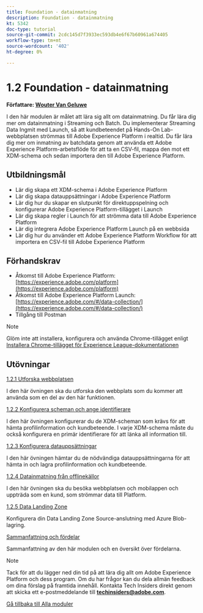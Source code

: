 ```yaml
---
title: Foundation - datainmatning
description: Foundation - datainmatning
kt: 5342
doc-type: tutorial
source-git-commit: 2cdc145d7f3933ec593db4e6f67b60961a674405
workflow-type: tm+mt
source-wordcount: '402'
ht-degree: 0%

---
```


# 1.2 Foundation - datainmatning

**Författare: [Wouter Van Geluwe](https://www.linkedin.com/in/woutervangeluwe/)**

I den här modulen är målet att lära sig allt om datainmatning. Du får lära dig mer om datainmatning i Streaming och Batch. Du implementerar Streaming Data Ingmit med Launch, så att kundbeteendet på Hands-On Lab-webbplatsen strömmas till Adobe Experience Platform i realtid. Du får lära dig mer om inmatning av batchdata genom att använda ett Adobe Experience Platform-arbetsflöde för att ta en CSV-fil, mappa den mot ett XDM-schema och sedan importera den till Adobe Experience Platform.

## Utbildningsmål

- Lär dig skapa ett XDM-schema i Adobe Experience Platform
- Lär dig skapa datauppsättningar i Adobe Experience Platform
- Lär dig hur du skapar en slutpunkt för direktuppspelning och konfigurerar Adobe Experience Platform-tillägget i Launch
- Lär dig skapa regler i Launch för att strömma data till Adobe Experience Platform
- Lär dig integrera Adobe Experience Platform Launch på en webbsida
- Lär dig hur du använder ett Adobe Experience Platform Workflow för att importera en CSV-fil till Adobe Experience Platform

## Förhandskrav

- Åtkomst till Adobe Experience Platform: [https://experience.adobe.com/platform](https://experience.adobe.com/platform)
- Åtkomst till Adobe Experience Platform Launch: [https://experience.adobe.com/#/data-collection/](https://experience.adobe.com/#/data-collection/)
- Tillgång till Postman

>[!NOTE]
>
>Glöm inte att installera, konfigurera och använda Chrome-tillägget enligt [Installera Chrome-tillägget för Experience League-dokumentationen](../../gettingstarted/gettingstarted/ex1.md)

## Utövningar

[1.2.1 Utforska webbplatsen](./ex1.md)

I den här övningen ska du utforska den webbplats som du kommer att använda som en del av den här funktionen.

[1.2.2 Konfigurera scheman och ange identifierare](./ex2.md)

I den här övningen konfigurerar du de XDM-scheman som krävs för att hämta profilinformation och kundbeteende. I varje XDM-schema måste du också konfigurera en primär identifierare för att länka all information till.

[1.2.3 Konfigurera datauppsättningar](./ex3.md)

I den här övningen hämtar du de nödvändiga datauppsättningarna för att hämta in och lagra profilinformation och kundbeteende.

[1.2.4 Datainmatning från offlinekällor](./ex4.md)

I den här övningen ska du besöka webbplatsen och mobilappen och uppträda som en kund, som strömmar data till Platform.

[1.2.5 Data Landing Zone](./ex5.md)

Konfigurera din Data Landing Zone Source-anslutning med Azure Blob-lagring.

[Sammanfattning och fördelar](./summary.md)

Sammanfattning av den här modulen och en översikt över fördelarna.

>[!NOTE]
>
>Tack för att du lägger ned din tid på att lära dig allt om Adobe Experience Platform och dess program. Om du har frågor kan du dela allmän feedback om dina förslag på framtida innehåll. Kontakta Tech Insiders direkt genom att skicka ett e-postmeddelande till **techinsiders@adobe.com**.

[Gå tillbaka till Alla moduler](../../../overview.md)

